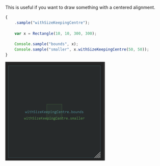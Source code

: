 This is useful if you want to draw something with a centered alignment.

```javascript
{
	.sample("withSizeKeepingCentre");
	
	var x = Rectangle(10, 10, 300, 300);
	
	Console.sample("bounds", x);
	Console.sample("smaller", x.withSizeKeepingCentre(50, 50));
}
```

![](/images/custom/rect/withSizeKeepingCentre.PNG)